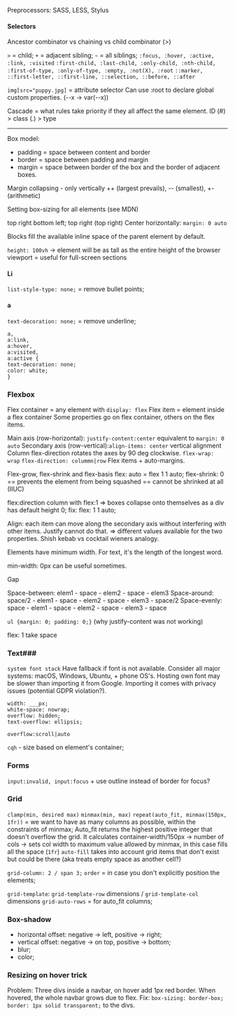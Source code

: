 
Preprocessors: SASS, LESS, Stylus

#### Selectors ####
Ancestor combinator vs chaining vs child combinator (>)

`>` = child; `+` = adjacent sibling; `~` = all siblings;
`:focus, :hover, :active, :link, :visited`
`:first-child, :last-child, :only-child, :nth-child, :first-of-type, :only-of-type, :empty, :not(X), :root` 
`::marker, ::first-letter, ::first-line, ::selection, ::before, ::after`

`img[src="puppy.jpg]` = attribute selector
Can use :root to declare global custom properties. (--x -> var(--x))


Cascade = what rules take priority if they all affect the same element.
ID (#) > class (.) > type


----------------------------------------------------

Box model:
- padding = space between content and border
- border = space between padding and margin
- margin = space between border of the box and the border of adjacent boxes.

Margin collapsing - only vertically ++ (largest prevails), -- (smallest), +- (arithmetic)

Setting box-sizing for all elements (see MDN)

top right bottom left; top right (top right)
Center horizontally: `margin: 0 auto` 

Blocks fill the available inline space of the parent element by default.

`height: 100vh` -> element will be as tall as the entire height of the browser viewport = useful for full-screen sections

#### Li ####
`list-style-type: none;` = remove bullet points;

#### a ####
`text-decoration: none;` = remove underline;
```
a,
a:link,
a:hover,
a:visited,
a:active {
text-decoration: none;
color: white;
}
```


### Flexbox ###

Flex container = any element with `display: flex`
Flex item = element inside a flex container
Some properties go on flex container, others on the flex items.

Main axis (row-horizontal): `justify-content:center` equivalent to `margin: 0 auto`
Secondary axis (row-vertical):`align-items: center` vertical alignment
Column flex-direction rotates the axes by 90 deg clockwise.
`flex-wrap: wrap`
`flex-direction: colummn|row`
Flex items + auto-margins.

Flex-grow, flex-shrink and flex-basis
flex: auto = flex 1 1 auto;
flex-shrink: 0 == prevents the element from being squashed == cannot be shrinked at all (IIUC)

flex:direction column with flex:1 => boxes collapse onto themselves as a div has default height 0; fix: flex: 1 1 auto;

Align: each item can move along the secondary axis without interfering with other items. Justify cannot do that. => different values available for the two properties. Shish kebab vs cocktail wieners analogy.

Elements have minimum width. For text, it's the length of the longest word.

min-width: 0px can be useful sometimes.

Gap

Space-between: elem1 - space - elem2 - space - elem3
Space-around: space/2 - elem1 - space - elem2 - space - elem3 - space/2
Space-evenly: space - elem1 - space - elem2 - space - elem3 - space

`ul {margin: 0; padding: 0;}` (why justify-content was not working)

flex: 1 take space

### Text###
`system font stack`
Have fallback if font is not available. Consider all major systems: macOS, Windows, Ubuntu, + phone OS's.
Hosting own font may be slower than importing it from Google. Importing it comes with privacy issues (potential GDPR violation?).

```
width: ___px;
white-space: nowrap;
overflow: hidden; 
text-overflow: ellipsis;
```

`overflow:scroll|auto` 

`cqh` - size based on element's container;

### Forms ###
`input:invalid, input:focus` + use outline instead of border for focus?

### Grid ###
`clamp(min, desired max)`
`minmax(min, max)`
`repeat(auto_fit, minmax(150px, 1fr))` = we want to have as many columns as possible, within the constraints of minmax;
Auto_fit returns the highest positive integer that doesn't overflow the grid.
It calculates container-width/150px -> number of cols -> sets col width to maximum value allowed by minmax, in this case fills all the space (`1fr`)
`auto-fill` takes into account grid items that don't exist but could be there (aka treats empty space as another cell?)

`grid-column: 2 / span 3;`
`order` = in case you don't explicitly position the elements;

`grid-template`: `grid-template-row` dimensions / `grid-template-col` dimensions
`grid-auto-rows` = for auto_fit columns;

### Box-shadow ###
- horizontal offset: negative -> left, positive -> right;
- vertical offset: negative -> on top, positive -> bottom;
- blur;
- color;

### Resizing on hover trick ###
Problem: Three divs inside a navbar, on hover add 1px red border. 
When hovered, the whole navbar grows due to flex.
Fix: `box-sizing: border-box; border: 1px solid transparent;` to the divs.
